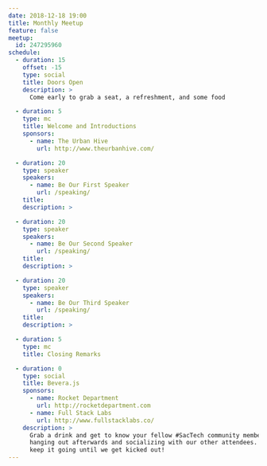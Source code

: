```yaml
---
date: 2018-12-18 19:00
title: Monthly Meetup
feature: false
meetup:
  id: 247295960
schedule:
  - duration: 15
    offset: -15
    type: social
    title: Doors Open
    description: >
      Come early to grab a seat, a refreshment, and some food

  - duration: 5
    type: mc
    title: Welcome and Introductions
    sponsors:
      - name: The Urban Hive
        url: http://www.theurbanhive.com/

  - duration: 20
    type: speaker
    speakers:
      - name: Be Our First Speaker
        url: /speaking/
    title:
    description: >

  - duration: 20
    type: speaker
    speakers:
      - name: Be Our Second Speaker
        url: /speaking/
    title:
    description: >

  - duration: 20
    type: speaker
    speakers:
      - name: Be Our Third Speaker
        url: /speaking/
    title:
    description: >

  - duration: 5
    type: mc
    title: Closing Remarks

  - duration: 0
    type: social
    title: Bevera.js
    sponsors:
      - name: Rocket Department
        url: http://rocketdepartment.com
      - name: Full Stack Labs
        url: http://www.fullstacklabs.co/
    description: >
      Grab a drink and get to know your fellow #SacTech community members by
      hanging out afterwards and socializing with our other attendees. We'll
      keep it going until we get kicked out!
---
```

